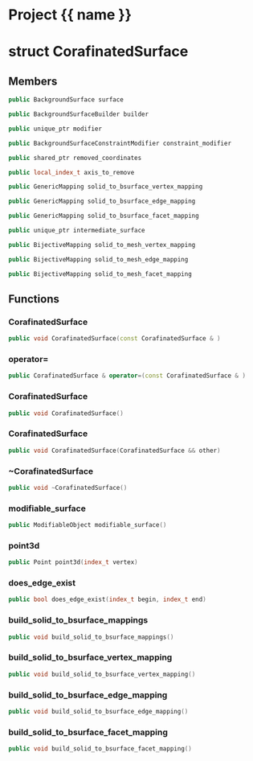<script setup>
import {useRoute} from 'vitepress'
const {path} = useRoute()
const tokens = path.split('/')
const words = tokens[2].split('-');
for (let i = 0; i < words.length; i++) {
    words[i] = words[i].charAt(0).toUpperCase() + words[i].slice(1);
    words[i] = words[i].replace('geode', 'Geode')
}
const name = words.join('-');
</script>
# Project {{ name }}

# struct CorafinatedSurface


## Members

```cpp
public BackgroundSurface surface

```

```cpp
public BackgroundSurfaceBuilder builder

```

```cpp
public unique_ptr modifier

```

```cpp
public BackgroundSurfaceConstraintModifier constraint_modifier

```

```cpp
public shared_ptr removed_coordinates

```

```cpp
public local_index_t axis_to_remove

```

```cpp
public GenericMapping solid_to_bsurface_vertex_mapping

```

```cpp
public GenericMapping solid_to_bsurface_edge_mapping

```

```cpp
public GenericMapping solid_to_bsurface_facet_mapping

```

```cpp
public unique_ptr intermediate_surface

```

```cpp
public BijectiveMapping solid_to_mesh_vertex_mapping

```

```cpp
public BijectiveMapping solid_to_mesh_edge_mapping

```

```cpp
public BijectiveMapping solid_to_mesh_facet_mapping

```



## Functions

### CorafinatedSurface

```cpp
public void CorafinatedSurface(const CorafinatedSurface & )
```


### operator=

```cpp
public CorafinatedSurface & operator=(const CorafinatedSurface & )
```


### CorafinatedSurface

```cpp
public void CorafinatedSurface()
```


### CorafinatedSurface

```cpp
public void CorafinatedSurface(CorafinatedSurface && other)
```


### ~CorafinatedSurface

```cpp
public void ~CorafinatedSurface()
```


### modifiable_surface

```cpp
public ModifiableObject modifiable_surface()
```


### point3d

```cpp
public Point point3d(index_t vertex)
```


### does_edge_exist

```cpp
public bool does_edge_exist(index_t begin, index_t end)
```


### build_solid_to_bsurface_mappings

```cpp
public void build_solid_to_bsurface_mappings()
```


### build_solid_to_bsurface_vertex_mapping

```cpp
public void build_solid_to_bsurface_vertex_mapping()
```


### build_solid_to_bsurface_edge_mapping

```cpp
public void build_solid_to_bsurface_edge_mapping()
```


### build_solid_to_bsurface_facet_mapping

```cpp
public void build_solid_to_bsurface_facet_mapping()
```




